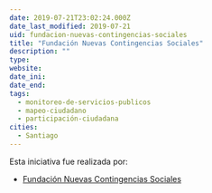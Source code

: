 ```yaml
---
date: 2019-07-21T23:02:24.000Z
date_last_modified: 2019-07-21
uid: fundacion-nuevas-contingencias-sociales
title: "Fundación Nuevas Contingencias Sociales"
description: ""
type: 
website: 
date_ini: 
date_end: 
tags:
  - monitoreo-de-servicios-publicos
  - mapeo-ciudadano
  - participación-ciudadana
cities: 
  - Santiago
---
```


Esta iniciativa fue realizada por:

- [Fundación Nuevas Contingencias Sociales](/i/fundacion-nuevas-contingencias-sociales.html)
